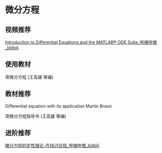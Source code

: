 # 微分方程

## 视频推荐

[Introduction to Differential Equations and the MATLAB® ODE Suite_哔哩哔哩_bilibili](https://www.bilibili.com/video/BV17s41167Cg?p=1&vd_source=d03b0f673ed993b8e86fd863bd92d95e)

## 使用教材

常微分方程 (王高雄 等编)

## 教材推荐

Differential equation with its application  Martin Braun

常微分方程指导书 (王高雄 等编)

## 进阶推荐

[微分方程的定性理论-在线讨论班_哔哩哔哩_bilibili](https://www.bilibili.com/video/BV1mY41137R9/?spm_id_from=333.999.0.0&vd_source=d03b0f673ed993b8e86fd863bd92d95e)